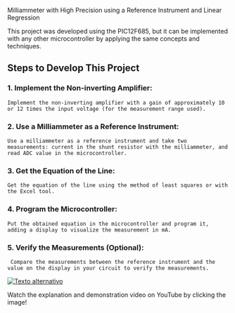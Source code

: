Milliammeter with High Precision using a Reference Instrument and Linear Regression

This project was developed using the PIC12F685, but it can be implemented with any other microcontroller by applying the same concepts and techniques.

## Steps to Develop This Project

### 1. Implement the Non-inverting Amplifier:

    Implement the non-inverting amplifier with a gain of approximately 10 or 12 times the input voltage (for the measurement range used).

### 2. Use a Milliammeter as a Reference Instrument:

    Use a milliammeter as a reference instrument and take two measurements: current in the shunt resistor with the milliammeter, and read ADC value in the microcontroller.

### 3. Get the Equation of the Line:

    Get the equation of the line using the method of least squares or with the Excel tool.

### 4. Program the Microcontroller:

    Put the obtained equation in the microcontroller and program it, adding a display to visualize the measurement in mA.

### 5. Verify the Measurements (Optional):

     Compare the measurements between the reference instrument and the value on the display in your circuit to verify the measurements.

[![Texto alternativo](https://img.youtube.com/vi/xf6562S__Sg/maxresdefault.jpg)](https://www.youtube.com/watch?v=xf6562S__Sg)

Watch the explanation and demonstration video on YouTube by clicking the image!
